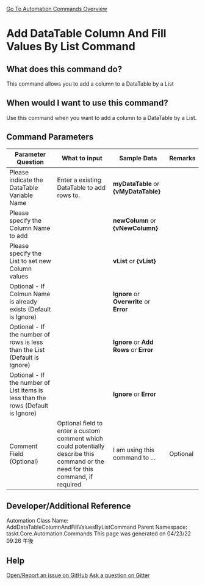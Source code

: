 <!--TITLE: Add DataTable Column And Fill Values By List Command -->
<!-- SUBTITLE: a command in the DataTable Commands group. -->
[Go To Automation Commands Overview](/automation-commands.md)


# Add DataTable Column And Fill Values By List Command


## What does this command do?
This command allows you to add a column to a DataTable by a List


## When would I want to use this command?
Use this command when you want to add a column to a DataTable by a List.


## Command Parameters
| Parameter Question   	| What to input  	|  Sample Data 	| Remarks  	|
| ---                    | ---               | ---           | ---       |
|Please indicate the DataTable Variable Name|Enter a existing DataTable to add rows to.|**myDataTable** or **{vMyDataTable}**||
|Please specify the Column Name to add||**newColumn** or **{vNewColumn}**||
|Please specify the List to set new Column values||**vList** or **{vList}**||
|Optional - If Colmun Name is already exists (Default is Ignore)||**Ignore** or **Overwrite** or **Error**||
|Optional - If the number of rows is less than the List (Default is Ignore)||**Ignore** or **Add Rows** or **Error**||
|Optional - If the number of List items is less than the rows (Default is Ignore)||**Ignore** or **Error**||
|Comment Field (Optional)|Optional field to enter a custom comment which could potentially describe this command or the need for this command, if required|I am using this command to ...|Optional|
















## Developer/Additional Reference
Automation Class Name: AddDataTableColumnAndFillValuesByListCommand
Parent Namespace: taskt.Core.Automation.Commands
This page was generated on 04/23/22 09:26 午後


## Help
[Open/Report an issue on GitHub](https://github.com/saucepleez/taskt/issues/new)
[Ask a question on Gitter](https://gitter.im/taskt-rpa/Lobby)
